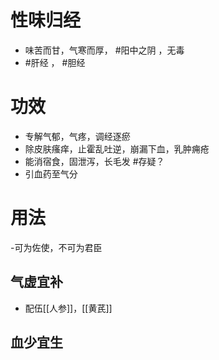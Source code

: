 # 性味归经
- 味苦而甘，气寒而厚， #阳中之阴 ，无毒
- #肝经 ， #胆经 
# 功效
- 专解气郁，气疼，调经逐瘀
- 除皮肤瘙痒，止霍乱吐逆，崩漏下血，乳肿痈疮
- 能消宿食，固泄泻，长毛发 #存疑？ 
- 引血药至气分
# 用法
-可为佐使，不可为君臣
## 气虚宜补
- 配伍[[人参]]，[[黄芪]]
## 血少宜生